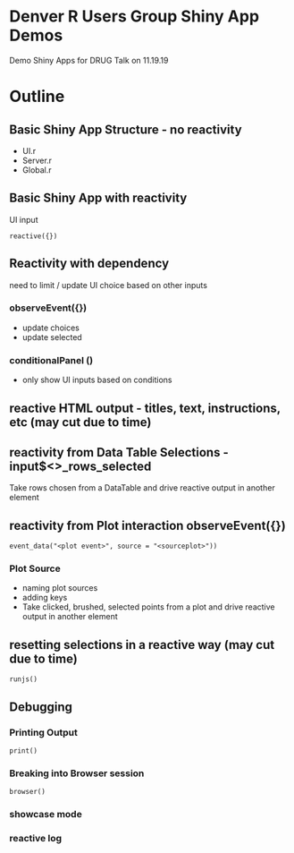 # Denver R Users Group Shiny App Demos
Demo Shiny Apps for DRUG Talk on 11.19.19

# Outline 
## Basic Shiny App Structure - no reactivity 
- UI.r
- Server.r
- Global.r

## Basic Shiny App with reactivity 
UI input 

`reactive({})`


## Reactivity with dependency 
need to limit / update UI choice based on other inputs 

### observeEvent({})
- update choices 
- update selected 

### conditionalPanel () 
- only show UI inputs based on conditions 
 
## reactive HTML output - titles, text, instructions, etc (may cut due to time) 
 
## reactivity from Data Table Selections - input$<>_rows_selected
Take rows chosen from a DataTable and drive reactive output in another element 
 
## reactivity from Plot interaction observeEvent({})

`event_data("<plot event>", source = "<sourceplot>"))`
### Plot Source 
- naming plot sources 
- adding keys 
- Take clicked, brushed, selected points from a plot and drive reactive output in another element 
 
## resetting selections in a reactive way (may cut due to time) 
`runjs() `
 
## Debugging 
### Printing Output 
`print()` 
### Breaking into Browser session
`browser()`
### showcase mode

### reactive log
